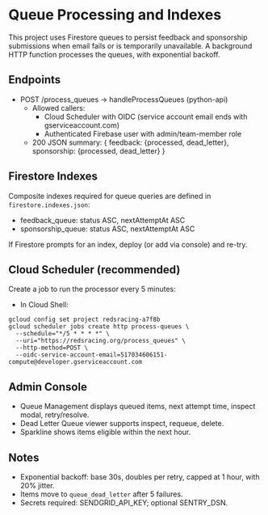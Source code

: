 # Queue Processing and Indexes

This project uses Firestore queues to persist feedback and sponsorship submissions when email fails or is temporarily unavailable. A background HTTP function processes the queues, with exponential backoff.

## Endpoints
- POST /process_queues → handleProcessQueues (python-api)
  - Allowed callers:
    - Cloud Scheduler with OIDC (service account email ends with gserviceaccount.com)
    - Authenticated Firebase user with admin/team-member role
  - 200 JSON summary: { feedback: {processed, dead_letter}, sponsorship: {processed, dead_letter} }

## Firestore Indexes
Composite indexes required for queue queries are defined in `firestore.indexes.json`:
- feedback_queue: status ASC, nextAttemptAt ASC
- sponsorship_queue: status ASC, nextAttemptAt ASC

If Firestore prompts for an index, deploy (or add via console) and re-try.

## Cloud Scheduler (recommended)
Create a job to run the processor every 5 minutes:

- In Cloud Shell:

```
gcloud config set project redsracing-a7f8b
gcloud scheduler jobs create http process-queues \
  --schedule="*/5 * * * *" \
  --uri="https://redsracing.org/process_queues" \
  --http-method=POST \
  --oidc-service-account-email=517034606151-compute@developer.gserviceaccount.com
```

## Admin Console
- Queue Management displays queued items, next attempt time, inspect modal, retry/resolve.
- Dead Letter Queue viewer supports inspect, requeue, delete.
- Sparkline shows items eligible within the next hour.

## Notes
- Exponential backoff: base 30s, doubles per retry, capped at 1 hour, with 20% jitter.
- Items move to `queue_dead_letter` after 5 failures.
- Secrets required: SENDGRID_API_KEY; optional SENTRY_DSN.